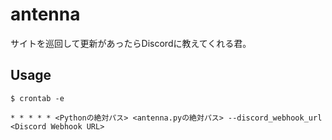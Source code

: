 # antenna
サイトを巡回して更新があったらDiscordに教えてくれる君。

## Usage

```
$ crontab -e
```

```
* * * * * <Pythonの絶対パス> <antenna.pyの絶対パス> --discord_webhook_url <Discord Webhook URL>
```